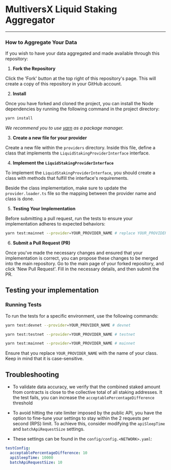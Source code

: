 # MultiversX Liquid Staking Aggregator

---

### How to Aggregate Your Data

If you wish to have your data aggregated and made available through this repository:

1. **Fork the Repository**

Click the 'Fork' button at the top right of this repository's page. This will create a copy of this repository in your GitHub account.

2. **Install**

Once you have forked and cloned the project, you can install the Node dependencies by running the following command in the project directory:

```bash
yarn install
```

_We recommend you to use [yarn](https://yarnpkg.com/) as a package manager._

3. **Create a new file for your provider**

Create a new file within the `providers` directory. Inside this file, define a class that implements the `LiquidStakingProviderInterface` interface.

4. **Implement the `LiquidStakingProviderInterface`**

To implement the `LiquidStakingProviderInterface`, you should create a class with methods that fulfill the interface's requirements.

Beside the class implementation, make sure to update the `provider.loader.ts` file so the mapping between the provider name and class is done.

5. **Testing Your Implementation**

Before submitting a pull request, run the tests to ensure your implementation adheres to expected behaviors:

```bash
yarn test:mainnet --provider=YOUR_PROVIDER_NAME # replace YOUR_PROVIDER_NAME with your provider file name
```

6. **Submit a Pull Request (PR)**

Once you've made the necessary changes and ensured that your implementation is correct, you can propose these changes to be merged into the main repository. Go to the main page of your forked repository, and click 'New Pull Request'. Fill in the necessary details, and then submit the PR.

## Testing your implementation

### Running Tests

To run the tests for a specific environment, use the following commands:

```bash
yarn test:devnet --provider=YOUR_PROVIDER_NAME # devnet

yarn test:testnet --provider=YOUR_PROVIDER_NAME # testnet

yarn test:mainnet --provider=YOUR_PROVIDER_NAME # mainnet
```

Ensure that you replace `YOUR_PROVIDER_NAME` with the name of your class. Keep in mind that it is case-sensitive.

## Troubleshooting

- To validate data accuracy, we verify that the combined staked amount from contracts is close to the collective total of all staking addresses. It the test fails, you can increase the `acceptablePercentageDifference` threshold

- To avoid hitting the rate limiter imposed by the public API, you have the option to fine-tune your settings to stay within the 2 requests per second (RPS) limit. To achieve this, consider modifying the `apiSleepTime` and `batchApiRequestSize` settings.

- These settings can be found in the `config/config.<NETWORK>.yaml`:

```yaml
testConfig:
  acceptablePercentageDifference: 10
  apiSleepTime: 10000
  batchApiRequestSize: 10
```
